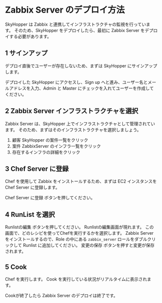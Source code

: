 Zabbix Server のデプロイ方法
============================

SkyHopper は Zabbix と連携してインフラストラクチャの監視を行っています。
そのため、SkyHopper をデプロイしたら、最初に Zabbix Server をデプロイする必要があります。


1 サインアップ
-----------------

デプロイ直後でユーザーが存在しないため、まずは SkyHopper にサインアップします。

デプロイした SkyHopper にアクセスし、Sign up へと進み、ユーザー名とメールアドレスを入力、Admin と Master にチェックを入れてユーザーを作成してください。


2 Zabbix Server インフラストラクチャを選択
--------------------------------------------

Zabbix Server は、SkyHopper 上でインフラストラクチャとして管理されています。
そのため、まずはそのインフラストラクチャを選択しましょう。

1. 顧客 SkyHopper の案件一覧をクリック
2. 案件 ZabbixServer のインフラ一覧をクリック
3. 存在するインフラの詳細をクリック


3 Chef Server に登録
------------------------

Chef を使用して Zabbix をインストールするため、まずは EC2 インスタンスを Chef Server に登録します。

Chef Server に登録 ボタンを押してください。


4 RunList を選択
------------------

Runlistの編集 ボタンを押してください。 Runlistの編集画面が現れます。
この画面で、どのレシピを使ってChefを実行するかを選択します。
Zabbix Server をインストールするので、Role の中にある `zabbix_server` ロールをダブルクリックして Runlist に追加してください。
変更の保存 ボタンを押すと変更が保存されます。


5 Cook
------------

Chef を実行します。
Cook を実行している状況がリアルタイムに表示されます。

Cookが終了したら Zabbix Server のデプロイは終了です。
